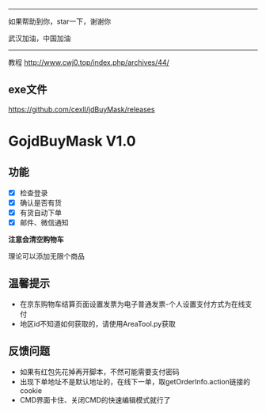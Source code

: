 ****
如果帮助到你，star一下，谢谢你

武汉加油，中国加油
****

教程 http://www.cwj0.top/index.php/archives/44/

## exe文件

https://github.com/cexll/jdBuyMask/releases

# GojdBuyMask V1.0 
## 功能
- [x] 检查登录
- [x] 确认是否有货
- [x] 有货自动下单
- [x] 邮件、微信通知

**注意会清空购物车**

理论可以添加无限个商品
 

## 温馨提示
- 在京东购物车结算页面设置发票为电子普通发票-个人设置支付方式为在线支付
- 地区id不知道如何获取的，请使用AreaTool.py获取


## 反馈问题

- 如果有红包先花掉再开脚本，不然可能需要支付密码
- 出现下单地址不是默认地址的，在线下一单，取getOrderInfo.action链接的cookie
- CMD界面卡住、关闭CMD的快速编辑模式就行了
